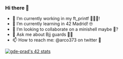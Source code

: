 ### Hi there 👋

- 🔭 I’m currently working in my ft_printf 🚀👨‍🚀!
- 🌱 I’m currently learning in 42 Madrid! 🤓
- 👯 I’m looking to collaborate on a minishell maybe 🤔?
- 💬 Ask me about Bjj guards 🤼‍♂️ 
- 📫 How to reach me: @arco373 on twitter 🤖

[![gde-prad's 42 stats](https://badge42.vercel.app/api/v2/cl2vnzwj6000609lfrt6dpqbj/stats?cursusId=21&coalitionId=64)](https://github.com/JaeSeoKim/badge42)

<!--
**gde-prad/gde-prad** is a ✨ _special_ ✨ repository because its `README.md` (this file) appears on your GitHub profile.
-->
